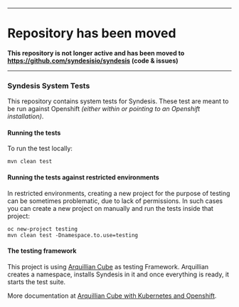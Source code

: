 ---------
# Repository has been moved

**This repository is not longer active and has been moved to https://github.com/syndesisio/syndesis (code & issues)**

----------


### Syndesis System Tests

This repository contains system tests for Syndesis.
These test are meant to be run against Openshift _(either within or pointing to an Openshift installation)_.

#### Running the tests

To run the test locally:

    mvn clean test

#### Running the tests against restricted environments

In restricted environments, creating a new project for the purpose of testing can be sometimes problematic, due to lack of permissions.
In such cases you can create a new project on manually and run the tests inside that project:

    oc new-project testing
    mvn clean test -Dnamespace.to.use=testing


#### The testing framework

This project is using [Arquillian Cube](https://github.com/arquillian/arquillian-cube) as testing Framework.
Arquillian creates a namespace, installs Syndesis in it and once everything is ready, it starts the test suite.

More documentation at [Arquillian Cube with Kubernetes and Openshift](https://github.com/arquillian/arquillian-cube/blob/master/docs/kubernetes.adoc).

